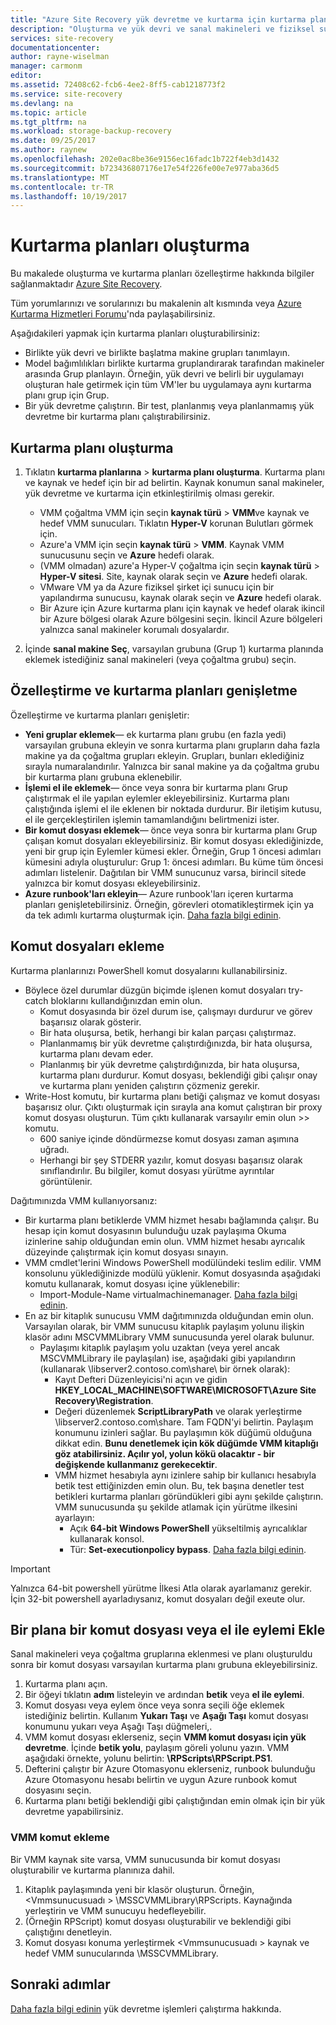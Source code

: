 ```yaml
---
title: "Azure Site Recovery yük devretme ve kurtarma için kurtarma planları oluşturun | Microsoft Docs"
description: "Oluşturma ve yük devri ve sanal makineleri ve fiziksel sunucuları kurtarmak için Azure Site Recovery kurtarma planlarında özelleştirme açıklar"
services: site-recovery
documentationcenter: 
author: rayne-wiselman
manager: carmonm
editor: 
ms.assetid: 72408c62-fcb6-4ee2-8ff5-cab1218773f2
ms.service: site-recovery
ms.devlang: na
ms.topic: article
ms.tgt_pltfrm: na
ms.workload: storage-backup-recovery
ms.date: 09/25/2017
ms.author: raynew
ms.openlocfilehash: 202e0ac8be36e9156ec16fadc1b722f4eb3d1432
ms.sourcegitcommit: b723436807176e17e54f226fe00e7e977aba36d5
ms.translationtype: MT
ms.contentlocale: tr-TR
ms.lasthandoff: 10/19/2017
---
```

# <a name="create-recovery-plans"></a>Kurtarma planları oluşturma


Bu makalede oluşturma ve kurtarma planları özelleştirme hakkında bilgiler sağlanmaktadır [Azure Site Recovery](site-recovery-overview.md).

Tüm yorumlarınızı ve sorularınızı bu makalenin alt kısmında veya [Azure Kurtarma Hizmetleri Forumu](https://social.msdn.microsoft.com/forums/azure/home?forum=hypervrecovmgr)'nda paylaşabilirsiniz.

 Aşağıdakileri yapmak için kurtarma planları oluşturabilirsiniz:

* Birlikte yük devri ve birlikte başlatma makine grupları tanımlayın.
* Model bağımlılıkları birlikte kurtarma gruplandırarak tarafından makineler arasında Grup planlayın. Örneğin, yük devri ve belirli bir uygulamayı oluşturan hale getirmek için tüm VM'ler bu uygulamaya aynı kurtarma planı grup için Grup.
* Bir yük devretme çalıştırın. Bir test, planlanmış veya planlanmamış yük devretme bir kurtarma planı çalıştırabilirsiniz.


## <a name="create-a-recovery-plan"></a>Kurtarma planı oluşturma

1. Tıklatın **kurtarma planlarına** > **kurtarma planı oluşturma**.
   Kurtarma planı ve kaynak ve hedef için bir ad belirtin. Kaynak konumun sanal makineler, yük devretme ve kurtarma için etkinleştirilmiş olması gerekir.

    - VMM çoğaltma VMM için seçin **kaynak türü** > **VMM**ve kaynak ve hedef VMM sunucuları. Tıklatın **Hyper-V** korunan Bulutları görmek için.
    - Azure'a VMM için seçin **kaynak türü** > **VMM**.  Kaynak VMM sunucusunu seçin ve **Azure** hedefi olarak.
    - (VMM olmadan) azure'a Hyper-V çoğaltma için seçin **kaynak türü** > **Hyper-V sitesi**. Site, kaynak olarak seçin ve **Azure** hedefi olarak.
    - VMware VM ya da Azure fiziksel şirket içi sunucu için bir yapılandırma sunucusu, kaynak olarak seçin ve **Azure** hedefi olarak.
    - Bir Azure için Azure kurtarma planı için kaynak ve hedef olarak ikincil bir Azure bölgesi olarak Azure bölgesini seçin. İkincil Azure bölgeleri yalnızca sanal makineler korumalı dosyalardır.
2. İçinde **sanal makine Seç**, varsayılan grubuna (Grup 1) kurtarma planında eklemek istediğiniz sanal makineleri (veya çoğaltma grubu) seçin.

## <a name="customize-and-extend-recovery-plans"></a>Özelleştirme ve kurtarma planları genişletme

Özelleştirme ve kurtarma planları genişletir:

- **Yeni gruplar eklemek**— ek kurtarma planı grubu (en fazla yedi) varsayılan grubuna ekleyin ve sonra kurtarma planı grupların daha fazla makine ya da çoğaltma grupları ekleyin. Grupları, bunları eklediğiniz sırayla numaralandırılır. Yalnızca bir sanal makine ya da çoğaltma grubu bir kurtarma planı grubuna eklenebilir.
- **İşlemi el ile eklemek**— önce veya sonra bir kurtarma planı Grup çalıştırmak el ile yapılan eylemler ekleyebilirsiniz. Kurtarma planı çalıştığında işlemi el ile eklenen bir noktada durdurur. Bir iletişim kutusu, el ile gerçekleştirilen işlemin tamamlandığını belirtmenizi ister.
- **Bir komut dosyası eklemek**— önce veya sonra bir kurtarma planı Grup çalışan komut dosyaları ekleyebilirsiniz. Bir komut dosyası eklediğinizde, yeni bir grup için Eylemler kümesi ekler. Örneğin, Grup 1 öncesi adımları kümesini adıyla oluşturulur: Grup 1: öncesi adımları. Bu küme tüm öncesi adımları listelenir. Dağıtılan bir VMM sunucunuz varsa, birincil sitede yalnızca bir komut dosyası ekleyebilirsiniz.
- **Azure runbook'ları ekleyin**— Azure runbook'ları içeren kurtarma planları genişletebilirsiniz. Örneğin, görevleri otomatikleştirmek için ya da tek adımlı kurtarma oluşturmak için. [Daha fazla bilgi edinin](site-recovery-runbook-automation.md).

## <a name="add-scripts"></a>Komut dosyaları ekleme

Kurtarma planlarınızı PowerShell komut dosyalarını kullanabilirsiniz.

 - Böylece özel durumlar düzgün biçimde işlenen komut dosyaları try-catch bloklarını kullandığınızdan emin olun.
    - Komut dosyasında bir özel durum ise, çalışmayı durdurur ve görev başarısız olarak gösterir.
    - Bir hata oluşursa, betik, herhangi bir kalan parçası çalıştırmaz.
    - Planlanmamış bir yük devretme çalıştırdığınızda, bir hata oluşursa, kurtarma planı devam eder.
    - Planlanmış bir yük devretme çalıştırdığınızda, bir hata oluşursa, kurtarma planı durdurur. Komut dosyası, beklendiği gibi çalışır onay ve kurtarma planı yeniden çalıştırın çözmeniz gerekir.
- Write-Host komutu, bir kurtarma planı betiği çalışmaz ve komut dosyası başarısız olur. Çıktı oluşturmak için sırayla ana komut çalıştıran bir proxy komut dosyası oluşturun. Tüm çıktı kullanarak varsayılır emin olun >> komutu.
  * 600 saniye içinde döndürmezse komut dosyası zaman aşımına uğradı.
  * Herhangi bir şey STDERR yazılır, komut dosyası başarısız olarak sınıflandırılır. Bu bilgiler, komut dosyası yürütme ayrıntılar görüntülenir.

Dağıtımınızda VMM kullanıyorsanız:

* Bir kurtarma planı betiklerde VMM hizmet hesabı bağlamında çalışır. Bu hesap için komut dosyasının bulunduğu uzak paylaşıma Okuma izinlerine sahip olduğundan emin olun. VMM hizmet hesabı ayrıcalık düzeyinde çalıştırmak için komut dosyası sınayın.
* VMM cmdlet'lerini Windows PowerShell modülündeki teslim edilir. VMM konsolunu yüklediğinizde modülü yüklenir. Komut dosyasında aşağıdaki komutu kullanarak, komut dosyası içine yüklenebilir:
   - Import-Module-Name virtualmachinemanager. [Daha fazla bilgi edinin](https://technet.microsoft.com/library/hh875013.aspx).
* En az bir kitaplık sunucusu VMM dağıtımınızda olduğundan emin olun. Varsayılan olarak, bir VMM sunucusu kitaplık paylaşım yolunu ilişkin klasör adını MSCVMMLibrary VMM sunucusunda yerel olarak bulunur.
    * Paylaşımı kitaplık paylaşım yolu uzaktan (veya yerel ancak MSCVMMLibrary ile paylaşılan) ise, aşağıdaki gibi yapılandırın (kullanarak \\libserver2.contoso.com\share\ bir örnek olarak):
      * Kayıt Defteri Düzenleyicisi'ni açın ve gidin **HKEY_LOCAL_MACHINE\SOFTWARE\MICROSOFT\Azure Site Recovery\Registration**.
      * Değeri düzenlemek **ScriptLibraryPath** ve olarak yerleştirme \\libserver2.contoso.com\share\. Tam FQDN'yi belirtin. Paylaşım konumunu izinleri sağlar. Bu paylaşımın kök düğümü olduğuna dikkat edin. **Bunu denetlemek için kök düğümde VMM kitaplığı göz atabilirsiniz. Açılır yol, yolun kökü olacaktır - bir değişkende kullanmanız gerekecektir**.
      * VMM hizmet hesabıyla aynı izinlere sahip bir kullanıcı hesabıyla betik test ettiğinizden emin olun. Bu, tek başına denetler test betikleri kurtarma planları göründükleri gibi aynı şekilde çalıştırın. VMM sunucusunda şu şekilde atlamak için yürütme ilkesini ayarlayın:
        * Açık **64-bit Windows PowerShell** yükseltilmiş ayrıcalıklar kullanarak konsol.
        * Tür: **Set-executionpolicy bypass**. [Daha fazla bilgi edinin](https://technet.microsoft.com/library/ee176961.aspx).

> [!IMPORTANT]
> Yalnızca 64-bit powershell yürütme İlkesi Atla olarak ayarlamanız gerekir. İçin 32-bit powershell ayarladıysanız, komut dosyaları değil exeute olur.

## <a name="add-a-script-or-manual-action-to-a-plan"></a>Bir plana bir komut dosyası veya el ile eylemi Ekle

Sanal makineleri veya çoğaltma gruplarına eklenmesi ve planı oluşturuldu sonra bir komut dosyası varsayılan kurtarma planı grubuna ekleyebilirsiniz.

1. Kurtarma planı açın.
2. Bir öğeyi tıklatın **adım** listeleyin ve ardından **betik** veya **el ile eylemi**.
3. Komut dosyası veya eylem önce veya sonra seçili öğe eklemek istediğiniz belirtin. Kullanım **Yukarı Taşı** ve **Aşağı Taşı** komut dosyası konumunu yukarı veya Aşağı Taşı düğmeleri,.
4. VMM komut dosyası eklerseniz, seçin **VMM komut dosyası için yük devretme**. İçinde **betik yolu**, paylaşım göreli yolunu yazın. VMM aşağıdaki örnekte, yolunu belirtin: **\RPScripts\RPScript.PS1**.
5. Defterini çalıştır bir Azure Otomasyonu eklerseniz, runbook bulunduğu Azure Otomasyonu hesabı belirtin ve uygun Azure runbook komut dosyasını seçin.
6. Kurtarma planı betiği beklendiği gibi çalıştığından emin olmak için bir yük devretme yapabilirsiniz.


### <a name="add-a-vmm-script"></a>VMM komut ekleme

Bir VMM kaynak site varsa, VMM sunucusunda bir komut dosyası oluşturabilir ve kurtarma planınıza dahil.

1. Kitaplık paylaşımında yeni bir klasör oluşturun. Örneğin, \<Vmmsunucusuadı > \MSSCVMMLibrary\RPScripts. Kaynağında yerleştirin ve VMM sunucuyu hedefleyebilir.
2. (Örneğin RPScript) komut dosyası oluşturabilir ve beklendiği gibi çalıştığını denetleyin.
3. Komut dosyası konuma yerleştirmek \<Vmmsunucusuadı > kaynak ve hedef VMM sunucularında \MSSCVMMLibrary.


## <a name="next-steps"></a>Sonraki adımlar

[Daha fazla bilgi edinin](site-recovery-failover.md) yük devretme işlemleri çalıştırma hakkında.
